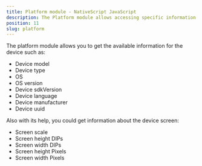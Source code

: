 ```yaml
---
title: Platform module - NativeScript JavaScript
description: The Platform module allows accessing specific information for the device like - Device model, Device type, OS, OS version, Device sdkVersion, Device language, Device manufacturer, Device uuid. Also with its help, we can get specific information about the device screen scale, screen width and height. 
position: 11
slug: platform
---
```

The platform module allows you to get the available information for the device such as:
*  Device model
*  Device type
*  OS
*  OS version
*  Device sdkVersion
*  Device language
*  Device manufacturer
*  Device uuid

Also with its help, you could get information about the device screen:

* Screen scale
* Screen height DIPs
* Screen width DIPs
* Screen height Pixels
* Screen width Pixels

<snippet id='require-platform'/>
